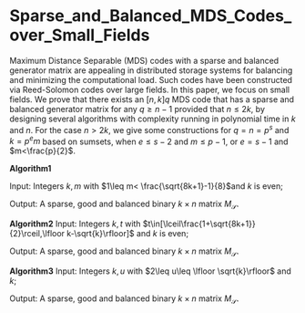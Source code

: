 # Sparse_and_Balanced_MDS_Codes_over_Small_Fields

Maximum Distance Separable (MDS) codes with a sparse and balanced generator matrix are appealing  in distributed storage systems for balancing and minimizing the computational load. Such codes have been constructed via Reed-Solomon codes over large fields. In this paper, we focus on small fields. We prove that there exists an $[n,k]q$ MDS code that has a sparse and balanced generator matrix for any $q\geq n-1$ provided that $n\leq 2k$,
 by designing several algorithms with complexity running in polynomial time in $k$ and $n$.  For the case $n>2k$, we give some constructions for $q=n=p^s$ and $k=p^em$ based on sumsets, when $e\leq s-2$ and $m\leq p-1$, or $e=s-1$ and $m<\frac{p}{2}$.

**Algorithm1**

Input: Integers $k,m$ with $1\leq m< \frac{\sqrt{8k+1}-1}{8}$and $k$ is even;

Output: A sparse, good and balanced binary $k \times n$ matrix $M_{\mathcal{S}}$.

**Algorithm2**
Input: Integers $k,t$ with $t\in[\lceil\frac{1+\sqrt{8k+1}}{2}\rceil,\lfloor k-\sqrt{k}\rfloor]$ and $k$ is even;

Output: A sparse, good and balanced binary $k \times n$ matrix $M_{\mathcal{S}}$.

**Algorithm3**
Input: Integers $k,u$ with $2\leq u\leq \lfloor \sqrt{k}\rfloor$ and $k$;

Output: A sparse, good and balanced binary $k \times n$ matrix $M_{\mathcal{S}}$.